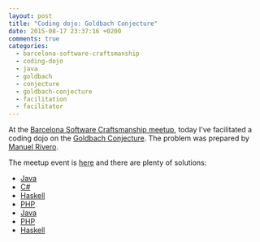 ```yaml
---
layout: post
title: "Coding dojo: Goldbach Conjecture"
date: 2015-08-17 23:37:16 +0200
comments: true
categories: 
  - barcelona-software-craftsmanship
  - coding-dojo
  - java
  - goldbach
  - conjecture
  - goldbach-conjecture
  - facilitation
  - facilitator
---
```


At the [Barcelona Software Craftsmanship meetup](http://www.meetup.com/Barcelona-Software-Craftsmanship/), today I've facilitated a coding dojo on the [Goldbach Conjecture](https://en.wikipedia.org/wiki/Goldbach%27s_conjecture). The problem was prepared by [Manuel Rivero](https://twitter.com/trikitrok).

The meetup event is [here](http://www.meetup.com/es/Barcelona-Software-Craftsmanship/events/224169573/) and there are plenty of solutions:
  * [Java](https://github.com/Duber/GoldbachConjectureKataInJava)
  * [C#](https://github.com/raullorca/GoldbachConjectureKata)
  * [Haskell](https://github.com/alvarogarcia7/goldbach-conjecture-kata-haskell)
  * [PHP](https://github.com/celtric/goldbach-conjecture-kata-php)
  * [Java](https://github.com/celtric/goldbach-conjecture-kata-java)
  * [PHP](https://github.com/juanangosto/GoldbachsConjecture)
  * [Haskell](https://github.com/rojoangel/12moths-12katas/tree/master/7-goldbach-conjecture-kata)